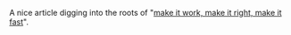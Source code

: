 A nice article digging into the roots of
"[make it work, make it right, make it fast](https://www.sicpers.info/2022/02/aphorism-considered-harmful/)".
